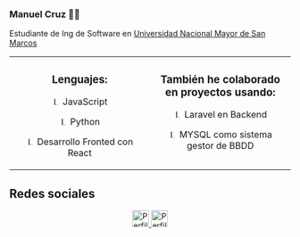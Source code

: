 ### Manuel Cruz 👨‍💻
<p>Estudiante de Ing de Software en <a href="https://unmsm.edu.pe/" target="_blank">Universidad Nacional Mayor de San Marcos</a></p>

<table>
  <tbody>
    <tr valign="top" width="100%">
      <td width="50%" align="center" margin="0 auto">
        <h3>Lenguajes:</h3>
        <p display="flex" align-items="center">
          <img src="https://www.vectorlogo.zone/logos/javascript/javascript-icon.svg" alt="Logo Python" height="15" width="15">
          JavaScript
        </p>
        <p display="flex" align-items="center">
          <img src="https://www.vectorlogo.zone/logos/python/python-icon.svg" alt="Logo Python" height="15" width="15">
          Python
        </p>
        <p display="flex" align-items="center">
          <img src="https://www.vectorlogo.zone/logos/reactjs/reactjs-icon.svg" alt="Logo React" height="15" width="15">
          Desarrollo Fronted con React
        </p>
      </td>
      <td width="50%" align="center">
        <h3>También he colaborado en proyectos usando:</h3>
        <p display="flex" align-items="center">
          <img src="https://www.vectorlogo.zone/logos/laravel/laravel-icon.svg" alt="Logo Laravel" height="15" width="15">
          Laravel en Backend
        </p>
        <p display="flex" align-items="center">
          <img src="https://www.vectorlogo.zone/logos/mysql/mysql-icon.svg" alt="Logo MySQL" height="15" width="15">
          MYSQL como sistema gestor de BBDD
        </p>
      </td>
    </tr>
  </tbody>
</table>

<h2>Redes sociales</h2>
<p align="center">
  <a href="https://www.linkedin.com/in/cruzmanuelar/" target="_blank">
     <img src="https://www.vectorlogo.zone/logos/linkedin/linkedin-icon.svg" alt="Perfil linkedin /cruzmanuelar" height="30" width="30">
  </a>
  <a href="https://www.instagram.com/codigo.python/" target="_blank">
     <img src="https://www.vectorlogo.zone/logos/instagram/instagram-icon.svg" alt="Perfil instagram /codigo.python" height="30" width="30">
  </a>
</p>
